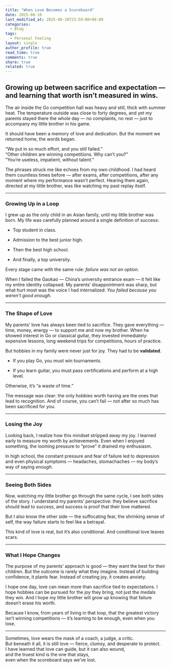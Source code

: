 ```yaml
---
title: "When Love Becomes a Scoreboard"
date: 2025-08-10
last_modified_at: 2025-08-10T23:59:00+08:00
categories:
  - Blog
tags:
  - Personal Feeling
layout: single
author_profile: true
read_time: true
comments: true
share: true
related: true
---
```

## Growing up between sacrifice and expectation — and learning that worth isn’t measured in wins.

The air inside the Go competition hall was heavy and still, thick with summer heat. The temperature outside was close to forty degrees, and yet my parents stayed there the whole day — no complaints, no rest — just to accompany my little brother in his game.

It should have been a memory of love and dedication. But the moment we returned home, the words began.

“We put in so much effort, and you still failed.”  
 “Other children are winning competitions. Why can’t you?”  
 “You’re useless, impatient, without talent.”

The phrases struck me like echoes from my own childhood. I had heard them countless times before — after exams, after competitions, after any moment where my performance wasn’t perfect. Hearing them again, directed at my little brother, was like watching my past replay itself.

---

### **Growing Up in a Loop**

I grew up as the only child in an Asian family, until my little brother was born. My life was carefully planned around a single definition of success:

* Top student in class.

* Admission to the best junior high.

* Then the best high school.

* And finally, a top university.

Every stage came with the same rule: *failure was not an option.*

When I failed the Gaokao — China’s university entrance exam — it felt like my entire identity collapsed. My parents’ disappointment was sharp, but what hurt most was the voice I had internalized: *You failed because you weren’t good enough.*

---

### **The Shape of Love**

My parents’ love has always been tied to sacrifice. They gave everything — time, money, energy — to support me and now my brother. When he showed interest in Go or classical guitar, they invested immediately: expensive lessons, long weekend trips for competitions, hours of practice.

But hobbies in my family were never just for joy. They had to be **validated**.

* If you play Go, you must win tournaments.

* If you learn guitar, you must pass certifications and perform at a high level.

Otherwise, it’s “a waste of time.”

The message was clear: the only hobbies worth having are the ones that lead to recognition. And of course, you can’t fail — not after so much has been sacrificed for you.

---

### **Losing the Joy**

Looking back, I realize how this mindset stripped away my joy. I learned early to measure my worth by achievements. Even when I enjoyed something, the looming pressure to “prove” it drained my enthusiasm.

In high school, the constant pressure and fear of failure led to depression and even physical symptoms — headaches, stomachaches — my body’s way of saying *enough*.

---

### **Seeing Both Sides**

Now, watching my little brother go through the same cycle, I see both sides of the story. I understand my parents’ perspective: they believe sacrifice should lead to success, and success is proof that their love mattered.

But I also know the other side — the suffocating fear, the shrinking sense of self, the way failure starts to feel like a betrayal.

This kind of love is real, but it’s also conditional. And conditional love leaves scars.

---

### **What I Hope Changes**

The purpose of my parents’ approach is good — they want the best for their children. But the outcome is rarely what they imagine. Instead of building confidence, it plants fear. Instead of creating joy, it creates anxiety.

I hope one day, love can mean more than sacrifice tied to expectations. I hope hobbies can be pursued for the joy they bring, not just the medals they win. And I hope my little brother will grow up knowing that failure doesn’t erase his worth.

Because I know, from years of living in that loop, that the greatest victory isn’t winning competitions — it’s learning to be enough, even when you lose.

---

Sometimes, love wears the mask of a coach, a judge, a critic.  
 But beneath it all, it is still love — fierce, clumsy, and desperate to protect.  
 I have learned that love can guide, but it can also wound,  
 and the truest kind is the one that stays,  
 even when the scoreboard says we’ve lost.

